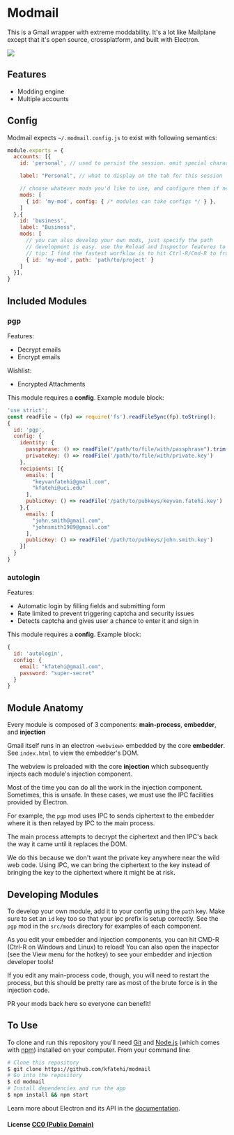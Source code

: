 # Modmail

This is a Gmail wrapper with extreme moddability. It's a lot like Mailplane except that it's open source, crossplatform, and built with Electron.

![](https://raw.githubusercontent.com/kfatehi/modmail/master/images/logo.png)

## Features

* Modding engine
* Multiple accounts

## Config

Modmail expects `~/.modmail.config.js` to exist with following semantics:

```js
module.exports = {
  accounts: [{
    id: 'personal', // used to persist the session. omit special characters/spaces

    label: "Personal", // what to display on the tab for this session

    // choose whatever mods you'd like to use, and configure them if necessary
    mods: [
      { id: 'my-mod', config: { /* modules can take configs */ } },
    ]
  },{
    id: 'business',
    label: "Business",
    mods: [
      // you can also develop your own mods, just specify the path
      // development is easy. use the Reload and Inspector features to build mods quickly
      // tip: I find the fastest worfklow is to hit Ctrl-R/Cmd-R to from within the injected inspector to refresh without having to re-open the inspector
      { id: 'my-mod', path: 'path/to/project' }
    ]
  }],
}
```

## Included Modules

### pgp

Features:
* Decrypt emails
* Encrypt emails

Wishlist:
* Encrypted Attachments

This module requires a **config**. Example module block:

```js
'use strict';
const readFile = (fp) => require('fs').readFileSync(fp).toString();
{
  id: 'pgp',
  config: {
    identity: {
      passphrase: () => readFile("/path/to/file/with/passphrase").trim(),
      privateKey: () => readFile('/path/to/file/with/private.key')
    },
    recipients: [{
      emails: [
        "keyvanfatehi@gmail.com",
        "kfatehi@uci.edu"
      ],
      publicKey: () => readFile('/path/to/pubkeys/keyvan.fatehi.key')
    },{
      emails: [
        "john.smith@gmail.com",
        "johnsmith1989@gmail.com"
      ],
      publicKey: () => readFile('/path/to/pubkeys/john.smith.key')
    }]
  }
}
```

### autologin

Features:
* Automatic login by filling fields and submitting form
* Rate limited to prevent triggering captcha and security issues
* Detects captcha and gives user a chance to enter it and sign in

This module requires a **config**. Example block:

```js
{
  id: 'autologin',
  config: {
    email: "kfatehi@gmail.com",
    password: "super-secret"
  }
}
```

## Module Anatomy

Every module is composed of 3 components: **main-process**, **embedder**, and **injection**

Gmail itself runs in an electron `<webview>` embedded by the core **embedder**. See `index.html` to view the embedder's DOM.

The webview is preloaded with the core **injection** which subsequently injects each module's injection component.

Most of the time you can do all the work in the injection component. Sometimes, this is unsafe. In these cases, we must use the IPC facilities provided by Electron.

For example, the `pgp` mod uses IPC to sends ciphertext to the embedder where it is then relayed by IPC to the main process.

The main process attempts to decrypt the ciphertext and then IPC's back the way it came until it replaces the DOM.

We do this because we don't want the private key anywhere near the wild web code. Using IPC, we can bring the ciphertext to the key instead of bringing the key to the ciphertext where it might be at risk.

## Developing Modules

To develop your own module, add it to your config using the `path` key. Make sure to set an `id` key too so that your ipc prefix is setup correctly. See the `pgp` mod in the `src/mods` directory for examples of each component.

As you edit your embedder and injection components, you can hit CMD-R (Ctrl-R on Windows and Linux) to reload! You can also open the inspector (see the View menu for the hotkey) to see your embedder and injection developer tools!

If you edit any main-process code, though, you will need to restart the process, but this should be pretty rare as most of the brute force is in the injection code.

PR your mods back here so everyone can benefit!

## To Use

To clone and run this repository you'll need [Git](https://git-scm.com) and [Node.js](https://nodejs.org/en/download/) (which comes with [npm](http://npmjs.com)) installed on your computer. From your command line:

```bash
# Clone this repository
$ git clone https://github.com/kfatehi/modmail
# Go into the repository
$ cd modmail
# Install dependencies and run the app
$ npm install && npm start
```

Learn more about Electron and its API in the [documentation](http://electron.atom.io/docs/latest).

#### License [CC0 (Public Domain)](LICENSE.md)
